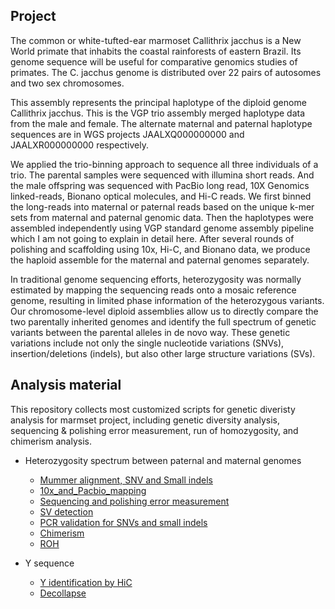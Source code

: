 ## Project 

The common or white-tufted-ear marmoset Callithrix jacchus is a New World primate that inhabits the coastal rainforests of eastern Brazil. Its genome sequence will be useful for comparative genomics studies of primates. The C. jacchus genome is distributed over 22 pairs of autosomes and two sex chromosomes.

This assembly represents the principal haplotype of the diploid genome Callithrix jacchus. This is the VGP trio assembly merged haplotype data from the male and female. The alternate maternal and paternal haplotype sequences are in WGS projects JAALXQ000000000 and JAALXR000000000 respectively.

We applied the trio-binning approach to sequence all three individuals of a trio. The parental samples were sequenced with illumina short reads. And the male offspring was sequenced with PacBio long read, 10X Genomics linked-reads, Bionano optical molecules, and Hi-C reads. We first binned the long-reads into maternal or paternal reads based on the unique k-mer sets from maternal and paternal genomic data. Then the haplotypes were assembled independently using VGP standard genome assembly pipeline which I am not going to explain in detail here. After several rounds of polishing and scaffolding using 10x, Hi-C, and Bionano data, we produce the haploid assemble for the maternal and paternal genomes separately. 

In traditional genome sequencing efforts, heterozygosity was normally estimated by mapping the sequencing reads onto a mosaic reference genome, resulting in limited phase information of the heterozygous variants. Our chromosome-level diploid assemblies allow us to directly compare the two parentally inherited genomes and identify the full spectrum of genetic variants between the parental alleles in de novo way. These genetic variations include not only the single nucleotide variations (SNVs), insertion/deletions (indels), but also other large structure variations (SVs). 


## Analysis material

This repository collects most customized scripts for genetic diveristy analysis for marmset project, including genetic diversity analysis, sequencing & polishing error measurement, run of homozygosity, and chimerism analysis.

- Heterozygosity spectrum between paternal and maternal genomes
	- [Mummer alignment, SNV and Small indels](Mummer_alignment/README.md)
	- [10x_and_Pacbio_mapping](10x_and_Pacbio_mapping/README.md)
	- [Sequencing and polishing error measurement](Sequencing_and_polishing_error/README.md)
	- [SV detection](Structure_variations/README.md)
	- [PCR validation for SNVs and small indels](Experimental_validation/README.md)
	- [Chimerism](Chimerism/README.md)
	- [ROH](ROH/README.md)

- Y sequence
	- [Y identification by HiC](Y_identification_by_HiC/README.md)
	- [Decollapse](https://github.com/gf777/misc/tree/master/marmoset%20Y)






